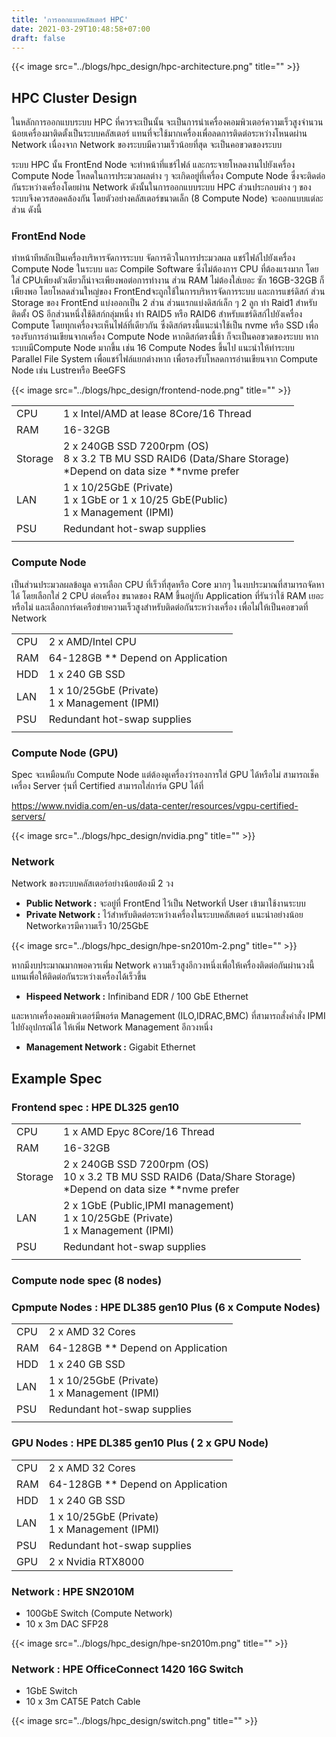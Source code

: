```yaml
---
title: 'การออกแบบคลัสเตอร์ HPC'
date: 2021-03-29T10:48:58+07:00
draft: false
---
```

{{< image src="../blogs/hpc_design/hpc-architecture.png" title="" >}}

## HPC Cluster Design

ในหลักการออกแบบระบบ HPC ที่ควรจะเป็นนั้น จะเป็นการนำเครื่องคอมพิวเตอร์ความเร็วสูงจำนวนน้อยเครื่องมาติดตั้งเป็นระบบคลัสเตอร์ แทนที่จะใช้มากเครื่องเพื่อลดการติดต่อระหว่างโหนดผ่าน Network เนื่องจาก Network ของระบบมีความเร็วน้อยที่สุด จะเป็นคอขวดของระบบ

ระบบ HPC นั้น FrontEnd Node จะทำหน้าที่แชร์ไฟล์ และกระจายโหลดงานไปยังเครื่อง Compute Node  โหลดในการประมวลผลต่าง ๆ จะเกิดอยู่ที่เครื่อง Compute Node ซึ่งจะติดต่อกันระหว่างเครื่องโดยผ่าน Network ดังนั้นในการออกแบบระบบ HPC  ส่วนประกอบต่าง ๆ ของระบบจึงควรสอดคล้องกัน โดยตัวอย่างคลัสเตอร์ขนาดเล็ก (8 Compute Node) จะออกแบบแต่ละส่วน ดังนี้

### FrontEnd Node
ทำหน้าทีหลักเป็นเครื่องบริหารจัดการระบบ จัดการคิวในการประมวลผล แชร์ไฟล์ไปยังเครื่อง Compute Node ในระบบ และ Compile Software ซึ่งไม่ต้องการ CPU ที่ต้องแรงมาก โดยใส่ CPUเพียงตัวเดียวก็น่าจะเพียงพอต่อการทำงาน   ส่วน RAM ไม่ต้องใส่เยอะ ซัก 16GB-32GB ก็เพียงพอ โดยโหลดส่วนใหญ่ของ FrontEndจะถูกใช้ในการบริหารจัดการระบบ และการแชร์ดิสก์ ส่วน Storage ของ FrontEnd แบ่งออกเป็น 2 ส่วน ส่วนแรกแบ่งดิสก์เล็ก ๆ 2 ลูก ทำ Raid1 สำหรับติดตั้ง OS  อีกส่วนหนึ่งใช้ดิสก์กลุ่มหนึ่ง ทำ RAID5 หรือ RAID6  สำหรับแชร์ดิสก์ไปยังเครื่อง Compute โดยทุกเครื่องจะเห็นไฟล์ที่เดียวกัน ซึ่งดิสก์ตรงนี้แนะนำใช้เป็น nvme หรือ SSD เพื่อรองรับการอ่านเขียนจากเครื่อง Compute Node หากดิสก์ตรงนี้ช้า ก็จะเป็นคอขวดของระบบ หากระบบมีCompute Node มากขึ้น เช่น 16 Compute Nodes ขึ้นไป แนะนำให้ทำระบบ Parallel File System เพื่อแชร์ไฟล์แยกต่างหาก เพื่อรองรับโหลดการอ่านเขียนจาก Compute Node เช่น Lustreหรือ BeeGFS

{{< image src="../blogs/hpc_design/frontend-node.png" title="" >}}

<table class="table">
  <tbody>
    <tr>
      <td>CPU</td> 
      <td>1 x Intel/AMD  at lease 8Core/16 Thread</td> 
    </tr>
    <tr>
      <td>RAM</td>
      <td>16-32GB</td>
    </tr>
    <tr>
      <td>Storage</td>
      <td>2 x 240GB SSD 7200rpm (OS)<br>
      8 x 3.2 TB MU SSD RAID6 (Data/Share Storage)<br>
      *Depend on data size **nvme prefer</td>
    </tr>
    <tr>
      <td>LAN</td>
      <td>1 x 10/25GbE (Private)<br>
      1 x 1GbE or 1 x 10/25 GbE(Public)<br>
      1 x Management (IPMI)</td>
    </tr>
    <tr>
      <td>PSU</td>
      <td>Redundant hot-swap supplies</td>
    </tr>
    <tr><td></td><td></td></tr>
    </tbody>
</table>


### Compute Node
เป็นส่วนประมวลผลข้อมูล ควรเลือก CPU ที่เร็วที่สุดหรือ Core มากๆ ในงบประมาณที่สามารถจัดหาได้ โดยเลือกใส่ 2 CPU ต่อเครื่อง ขนาดของ RAM ขึ้นอยู่กับ Application ที่รันว่าใช้ RAM เยอะหรือไม่ และเลือกการ์ดเครือข่ายความเร็วสูงสำหรับติดต่อกันระหว่างเครื่อง เพื่อไม่ให้เป็นคอขวดที่ Network 

<table class="table">
  <tbody>
    <tr>
      <td>CPU</td> 
      <td>2 x AMD/Intel CPU</td> 
    </tr>
    <tr>
      <td>RAM</td>
      <td>64-128GB ** Depend on Application</td>
    </tr>
    <tr>
      <td>HDD</td>
      <td>1 x 240 GB SSD</td>
    </tr>
    <tr>
      <td>LAN</td>
      <td>1 x 10/25GbE (Private)<br>
      1 x Management (IPMI)</td>
    </tr>
    <tr>
      <td>PSU</td>
      <td>Redundant hot-swap supplies</td>
    </tr>
    <tr><td></td><td></td></tr>
    </tbody>
</table>

### Compute Node (GPU)
Spec จะเหมือนกับ Compute Node  แต่ต้องดูเครื่องว่ารองการใส่ GPU ได้หรือไม่ สามารถเช็คเครื่อง Server รุ่นที่ Certified สามารถใส่การ์ด GPU ได้ที่

https://www.nvidia.com/en-us/data-center/resources/vgpu-certified-servers/

{{< image src="../blogs/hpc_design/nvidia.png" title="" >}}

### Network

Network ของระบบคลัสเตอร์อย่างน้อยต้องมี 2 วง 
- <b>Public Network :</b> จะอยู่ที่ FrontEnd ไว้เป็น Networkที่ User เข้ามาใช้งานระบบ 
- <b>Private Network :</b> ไว้สำหรับติดต่อระหว่างเครื่องในระบบคลัสเตอร์ แนะนำอย่างน้อย Networkควรมีความเร็ว 10/25GbE

{{< image src="../blogs/hpc_design/hpe-sn2010m-2.png" title="" >}}

หากมีงบประมาณมากพอควรเพิ่ม Network ความเร็วสูงอีกวงหนึ่งเพื่อให้เครื่องติดต่อกันผ่านวงนี้แทนเพื่อให้ติดต่อกันระหว่างเครื่องได้เร็วขึ้น

- <b>Hispeed Network :</b> Infiniband EDR / 100 GbE Ethernet

และหากเครื่องคอมพิวเตอร์มีพอร์ต Management (ILO,IDRAC,BMC) ที่สามารถสั่งคำสั่ง IPMI ไปยังอุปกรณ์ได้ ให้เพิ่ม Network Management อีกวงหนึ่ง

- <b>Management Network :</b> Gigabit Ethernet

## Example Spec

### Frontend spec : HPE DL325 gen10

<table class="table">
  <tbody>
    <tr>
      <td>CPU</td> 
      <td>1 x AMD  Epyc 8Core/16 Thread</td> 
    </tr>
    <tr>
      <td>RAM</td>
      <td>16-32GB</td>
    </tr>
    <tr>
      <td>Storage</td>
      <td>2 x 240GB SSD 7200rpm (OS)<br>
      10 x 3.2 TB MU SSD RAID6 (Data/Share Storage)<br>
      *Depend on data size **nvme prefer</td>
    </tr>
    <tr>
      <td>LAN</td>
      <td>2 x 1GbE (Public,IPMI management)<br>
      1 x 10/25GbE (Private)<br>
      1 x Management (IPMI)</td>
    </tr>
    <tr>
      <td>PSU</td>
      <td>Redundant hot-swap supplies</td>
    </tr>
    <tr><td></td><td></td></tr>
    </tbody>
</table>

### Compute node spec (8 nodes)

### Cpmpute Nodes : HPE DL385 gen10 Plus (6 x Compute Nodes)

<table class="table">
  <tbody>
    <tr>
      <td>CPU</td> 
      <td>2 x AMD 32 Cores</td> 
    </tr>
    <tr>
      <td>RAM</td>
      <td>64-128GB ** Depend on Application</td>
    </tr>
    <tr>
      <td>HDD</td>
      <td>1 x 240 GB SSD</td>
    </tr>
    <tr>
      <td>LAN</td>
      <td>1 x 10/25GbE (Private)<br>
      1 x Management (IPMI)</td>
    </tr>
    <tr>
      <td>PSU</td>
      <td>Redundant hot-swap supplies</td>
    </tr>
    <tr><td></td><td></td></tr>
    </tbody>
</table>

### GPU Nodes : HPE DL385 gen10 Plus ( 2 x GPU Node)

<table class="table">
  <tbody>
    <tr>
      <td>CPU</td> 
      <td>2 x AMD 32 Cores</td> 
    </tr>
    <tr>
      <td>RAM</td>
      <td>64-128GB ** Depend on Application</td>
    </tr>
    <tr>
      <td>HDD</td>
      <td>1 x 240 GB SSD</td>
    </tr>
    <tr>
      <td>LAN</td>
      <td>1 x 10/25GbE (Private)<br>
      1 x Management (IPMI)</td>
    </tr>
    <tr>
      <td>PSU</td>
      <td>Redundant hot-swap supplies</td>
    </tr>
    <tr>
      <td>GPU</td>
      <td>2 x Nvidia RTX8000</td>
    </tr>
    </tbody>
</table>

### Network : HPE SN2010M
- 100GbE Switch (Compute Network)  
- 10 x 3m DAC SFP28

{{< image src="../blogs/hpc_design/hpe-sn2010m.png" title="" >}}

### Network : HPE OfficeConnect 1420 16G Switch 
- 1GbE Switch
- 10 x 3m CAT5E Patch Cable

{{< image src="../blogs/hpc_design/switch.png" title="" >}}